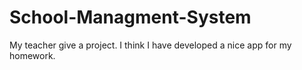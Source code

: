# School-Managment-System
My teacher give a project. I think I have developed a nice app for my homework.
